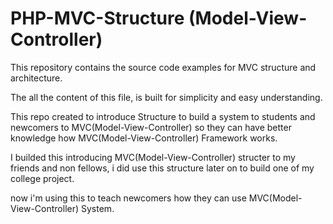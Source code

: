 # PHP-MVC-Structure (Model-View-Controller)

This repository contains the source code examples for MVC structure and architecture.

 The all the content of this file, is built for simplicity and easy understanding.
 
 This repo created to introduce Structure to build a system to students and newcomers to MVC(Model-View-Controller) so they can have better knowledge how MVC(Model-View-Controller) Framework works.

 I builded this introducing MVC(Model-View-Controller) structer to my friends and non fellows, i did use this structure later on to build one of my college project.

 now i'm using this to teach newcomers how they can use MVC(Model-View-Controller) System.
